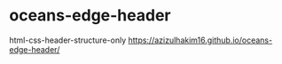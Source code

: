 # oceans-edge-header
html-css-header-structure-only
https://azizulhakim16.github.io/oceans-edge-header/

